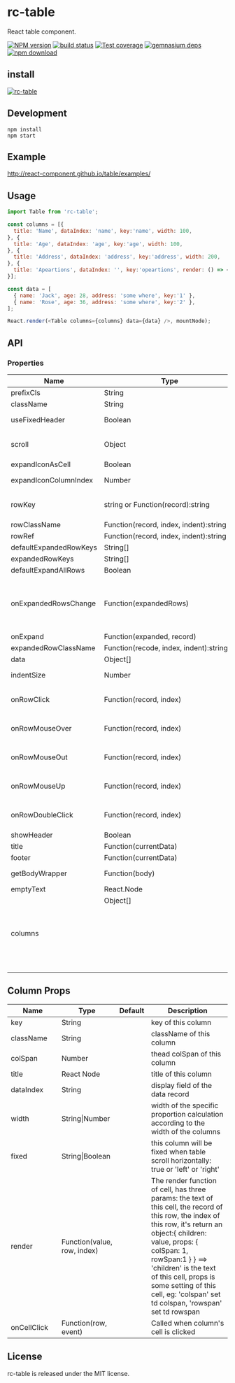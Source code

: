 # rc-table

React table component.

[![NPM version][npm-image]][npm-url]
[![build status][travis-image]][travis-url]
[![Test coverage][coveralls-image]][coveralls-url]
[![gemnasium deps][gemnasium-image]][gemnasium-url]
[![npm download][download-image]][download-url]

[npm-image]: http://img.shields.io/npm/v/rc-table.svg?style=flat-square
[npm-url]: http://npmjs.org/package/rc-table
[travis-image]: https://img.shields.io/travis/react-component/table.svg?style=flat-square
[travis-url]: https://travis-ci.org/react-component/table
[coveralls-image]: https://img.shields.io/coveralls/react-component/table.svg?style=flat-square
[coveralls-url]: https://coveralls.io/r/react-component/table?branch=master
[gemnasium-image]: http://img.shields.io/gemnasium/react-component/table.svg?style=flat-square
[gemnasium-url]: https://gemnasium.com/react-component/table
[download-image]: https://img.shields.io/npm/dm/rc-table.svg?style=flat-square
[download-url]: https://npmjs.org/package/rc-table

## install

[![rc-table](https://nodei.co/npm/rc-table.png)](https://npmjs.org/package/rc-table)

## Development

```
npm install
npm start
```

## Example

http://react-component.github.io/table/examples/

## Usage

```js
import Table from 'rc-table';

const columns = [{
  title: 'Name', dataIndex: 'name', key:'name', width: 100,
}, {
  title: 'Age', dataIndex: 'age', key:'age', width: 100,
}, {
  title: 'Address', dataIndex: 'address', key:'address', width: 200,
}, {
  title: 'Apeartions', dataIndex: '', key:'opeartions', render: () => <a href="#">Delete</a>,
}];

const data = [
  { name: 'Jack', age: 28, address: 'some where', key:'1' },
  { name: 'Rose', age: 36, address: 'some where', key:'2' },
];

React.render(<Table columns={columns} data={data} />, mountNode);
```

## API

### Properties

<table class="table table-bordered table-striped">
  <thead>
    <tr>
      <th style="width: 100px;">Name</th>
      <th style="width: 50px;">Type</th>
      <th>Default</th>
      <th>Description</th>
    </tr>
  </thead>
  <tbody>
    <tr>
      <td>prefixCls</td>
      <td>String</td>
      <td>rc-table</td>
      <td></td>
    </tr>
    <tr>
      <td>className</td>
      <td>String</td>
      <td></td>
      <td>additional className</td>
    </tr>
    <tr>
      <td>useFixedHeader</td>
      <td>Boolean</td>
      <td>false</td>
      <td>whether use separator table for header. better set width for columns</td>
    </tr>
    <tr>
      <td>scroll</td>
      <td>Object</td>
      <td>{x: false, y: false}</td>
      <td>whether table can be scroll in x/y direction, `x` or `y` can be a number that indicated the width and height of table body</td>
    </tr>
    <tr>
      <td>expandIconAsCell</td>
      <td>Boolean</td>
      <td>false</td>
      <td>whether render expandIcon as a cell</td>
    </tr>
    <tr>
      <td>expandIconColumnIndex</td>
      <td>Number</td>
      <td>0</td>
      <td>The index of expandIcon which column will be inserted when expandIconAsCell is false</td>
    </tr>
    <tr>
      <td>rowKey</td>
      <td>string or Function(record):string</td>
      <td>'key'</td>
      <td>
        If rowKey is string, `record[rowKey]` will be used as key.
        If rowKey is function, the return value of `rowKey(record)` will be use as key.
      </td>
    </tr>
    <tr>
      <td>rowClassName</td>
      <td>Function(record, index, indent):string</td>
      <td></td>
      <td>get row's className</td>
    </tr>
    <tr>
      <td>rowRef</td>
      <td>Function(record, index, indent):string</td>
      <td></td>
      <td>get row's ref key</td>
    </tr>
    <tr>
      <td>defaultExpandedRowKeys</td>
      <td>String[]</td>
      <td>[]</td>
      <td>initial expanded rows keys</td>
    </tr>
    <tr>
      <td>expandedRowKeys</td>
      <td>String[]</td>
      <td></td>
      <td>current expanded rows keys</td>
    </tr>
    <tr>
      <td>defaultExpandAllRows</td>
      <td>Boolean</td>
      <td>false</td>
      <td>Expand All Rows initially</td>
    </tr>
    <tr>
      <td>onExpandedRowsChange</td>
      <td>Function(expandedRows)</td>
      <td>save the expanded rows in the internal state</td>
      <td>function to call when the expanded rows change</td>
    </tr>
    <tr>
      <td>onExpand</td>
      <td>Function(expanded, record)</td>
      <td></td>
      <td>function to call when click expand icon</td>
    </tr>
    <tr>
      <td>expandedRowClassName</td>
      <td>Function(recode, index, indent):string</td>
      <td></td>
      <td>get expanded row's className</td>
    </tr>
    <tr>
      <td>data</td>
      <td>Object[]</td>
      <td></td>
      <td>data record array to be rendered</td>
    </tr>
    <tr>
      <td>indentSize</td>
      <td>Number</td>
      <td>15</td>
      <td>indentSize for every level of data.i.children, better using with column.width specified</td>
    </tr>
    <tr>
      <td>onRowClick</td>
      <td>Function(record, index)</td>
      <td></td>
      <td>handle rowClick action, index means the index of current row among fatherElement[childrenColumnName]</td>
    </tr>
    <tr>
      <td>onRowMouseOver</td>
      <td>Function(record, index)</td>
      <td></td>
      <td>handle rowMouseOver action, index means the index of current row among fatherElement[childrenColumnName]</td>
    </tr>
    <tr>
      <td>onRowMouseOut</td>
      <td>Function(record, index)</td>
      <td></td>
      <td>handle rowMouseOut action, index means the index of current row among fatherElement[childrenColumnName]</td>
    </tr>
    <tr>
      <td>onRowMouseUp</td>
      <td>Function(record, index)</td>
      <td></td>
      <td>handle rowMouseUp action, index means the index of current row among fatherElement[childrenColumnName]</td>
    </tr>
    <tr>
      <td>onRowDoubleClick</td>
      <td>Function(record, index)</td>
      <td></td>
      <td>handle rowDoubleClick action, index means the index of current row among fatherElement[childrenColumnName]</td>
    </tr>
    <tr>
      <td>showHeader</td>
      <td>Boolean</td>
      <td>true</td>
      <td>whether table head is shown</td>
    </tr>
    <tr>
      <td>title</td>
      <td>Function(currentData)</td>
      <td></td>
      <td>table title render function</td>
    </tr>
    <tr>
      <td>footer</td>
      <td>Function(currentData)</td>
      <td></td>
      <td>table footer render function</td>
    </tr>
    <tr>
      <td>getBodyWrapper</td>
      <td>Function(body)</td>
      <td></td>
      <td>get wrapper of tbody, [demo](http://react-component.github.io/table/examples/animation.html)</td>
    </tr>
    <tr>
      <td>emptyText</td>
      <td>React.Node</td>
      <td>`No Data`</td>
      <td>Display text when data is empty</td>
    </tr>
    <tr>
      <td>columns</td>
      <td>Object[]<Object></td>
      <td></td>
      <td>
        The columns config of table, see table below
      </td>
    </tr>
  </tbody>
</table>

## Column Props

<table>
  <thead>
    <tr>
      <th style="width: 100px;">Name</th>
      <th style="width: 50px;">Type</th>
      <th>Default</th>
      <th>Description</th>
    </tr>
  </thead>
  <tbody>
    <tr>
      <td>key</td>
      <td>String</td>
      <td></td>
      <td>key of this column</td>
    </tr>
    <tr>
      <td>className</td>
      <td>String</td>
      <td></td>
      <td>className of this column</td>
    </tr>
    <tr>
      <td>colSpan</td>
      <td>Number</td>
      <td></td>
      <td>thead colSpan of this column</td>
    </tr>
    <tr>
      <td>title</td>
      <td>React Node</td>
      <td></td>
      <td>title of this column</td>
    </tr>
    <tr>
      <td>dataIndex</td>
      <td>String</td>
      <td></td>
      <td>display field of the data record</td>
    </tr>
    <tr>
      <td>width</td>
      <td>String|Number</td>
      <td></td>
      <td>width of the specific proportion calculation according to the width of the columns</td>
    </tr>
    <tr>
      <td>fixed</td>
      <td>String|Boolean</td>
      <td></td>
      <td>this column will be fixed when table scroll horizontally: true or 'left' or 'right'</td>
    </tr>
    <tr>
      <td>render</td>
      <td>Function(value, row, index)</td>
      <td></td>
      <td>The render function of cell, has three params: the text of this cell, the record of this row, the index of this row, it's return an object:{ children: value, props: { colSpan: 1, rowSpan:1 } } ==> 'children' is the text of this cell, props is some setting of this cell, eg: 'colspan' set td colspan, 'rowspan' set td rowspan</td>
    </tr>
    <tr>
      <td>onCellClick</td>
      <td>Function(row, event)</td>
      <td></td>
      <td>Called when column's cell is clicked</td>
    </tr>
  </tbody>
</table>

## License

rc-table is released under the MIT license.
